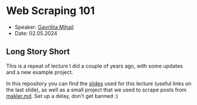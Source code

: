 # Web Scraping 101

- Speaker: [Gavrilita Mihail](https://www.facebook.com/mihail.gavrilita.7)
- Date: 02.05.2024

## Long Story Short

This is a repeat of lecture I did a couple of years ago, with some updates and a new example project.

In this repository you can find the [slides](https://github.com/TUM-FAF/Lectures/blob/master/lecture%2319/Slides.pdf) used for this lecture (useful links on the last slide),
as well as a small project that we used to scrape posts from [makler.md](https://makler.md/).
Set up a delay, don't get banned :)
